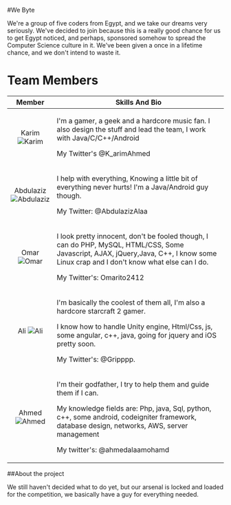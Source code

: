 #We Byte

We're a group of five coders from Egypt, and we take our dreams very seriously. We've decided to join because this is a really good chance for us to get Egypt noticed, and perhaps, sponsored somehow to spread the Computer Science culture in it. We've been given a once in a lifetime chance, and we don't intend to waste it.

Team Members
===========================

| Member | Skills And Bio
|:---: |--- 
| Karim ![Karim](http://i.imgur.com/kNQEylJ.jpg?1) | <p>I'm a gamer, a geek and a hardcore music fan. I also design the stuff and lead the team, I work with Java/C/C++/Android </p><p>My Twitter's @K_arimAhmed</p> 
| Abdulaziz ![Abdulaziz](http://i.imgur.com/LD5SjRN.jpg?1) | <p>I help with everything, Knowing a little bit of everything never hurts! I'm a Java/Android guy though.</p><p>My Twitter: @AbdulazizAlaa</p>
| Omar ![Omar](http://i.imgur.com/RtpARpw.jpg?1) |<p>I look pretty innocent, don't be fooled though, I can do PHP, MySQL, HTML/CSS, Some Javascript, AJAX, jQuery,Java, C++, I know some Linux crap and I don't know what else can I do.</p><p>My Twitter's: Omarito2412</p>
| Ali ![Ali](http://i.imgur.com/E7L2aeD.jpg?1) | <p>I'm basically the coolest of them all, I'm also a hardcore starcraft 2 gamer.</p><p>I know how to handle Unity engine, Html/Css, js, some angular, c++, java, going for jquery and iOS pretty soon. </p><p>My Twitter's: @Gripppp.</p>
| Ahmed ![Ahmed](http://i.imgur.com/lZkFjzs.jpg?1) | <p>I'm their godfather, I try to help them and guide them if I can.</p><p>My knowledge fields are: Php, java, Sql, python, c++, some android, codeigniter framework, database design, networks, AWS, server management </p><p>My twitter's: @ahmedalaamohamd</p>

##About the project

We still haven't decided what to do yet, but our arsenal is locked and loaded for the competition, we basically have a guy for everything needed.

